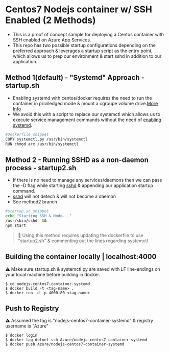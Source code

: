 # Centos7 Nodejs container w/ SSH Enabled (2 Methods)
- This is a proof of concept sample for deploying a Centos container with SSH enabled on Azure App Services.
- This repo has two possible startup configurations depending on the preferred approach & leverages a startup script as the entry point, which allows us to prep our environment & start sshd in addition to our application. 


## Method 1(default) - "Systemd" Approach - startup.sh
- Enabling systemd with centos/docker requires the need to run the container in priviledged mode & mount a cgroupe volume drive.[More Info](https://developers.redhat.com/blog/2014/05/05/running-systemd-within-docker-container)
- We avoid this with a script to replace our systemctl which allows us to execute service management commands without the need of [enabling systemd](https://hub.docker.com/r/centos/systemd).
```bash
#Dockerfile snippet
COPY systemctl.py /usr/bin/systemctl
RUN chmod a+x /usr/bin/systemctl
```
## Method 2 - Running SSHD as a non-daemon process - startup2.sh
- If there is no need to manage any services/daemons then we can pass the -D flag while starting [sshd](https://man.openbsd.org/sshd) & appending our application startup command.
- [sshd](https://man.openbsd.org/sshd) will not detech & will not become a daemon 
- See method2 branch
```bash
#startup.sh snippet
echo "Starting SSH & Node..."
/usr/sbin/sshd -D&
npm start
```
> 📝 Using this method requires updating the dockerfile to use "startup2.sh" & commenting out the lines regarding systemctl

## Building the container locally | localhost:4000
⚠ Make sure startup.sh & systemctl.py are saved with LF line-endings on your local machine before building in docker.
```docker
$ cd nodejs-centos7-container-systemd
$ docker build -t <tag-name> .
$ docker run -d -p 4000:80 <tag-name>
```

## Push to Registry 
⚠ Assumed the tag is "nodejs-centos7-container-systemd" & registry username is "Azure"
```
$ docker login
$ docker tag dotnet-ssh Azure/nodejs-centos7-container-systemd
$ docker push Azure/nodejs-centos7-container-systemd
```



